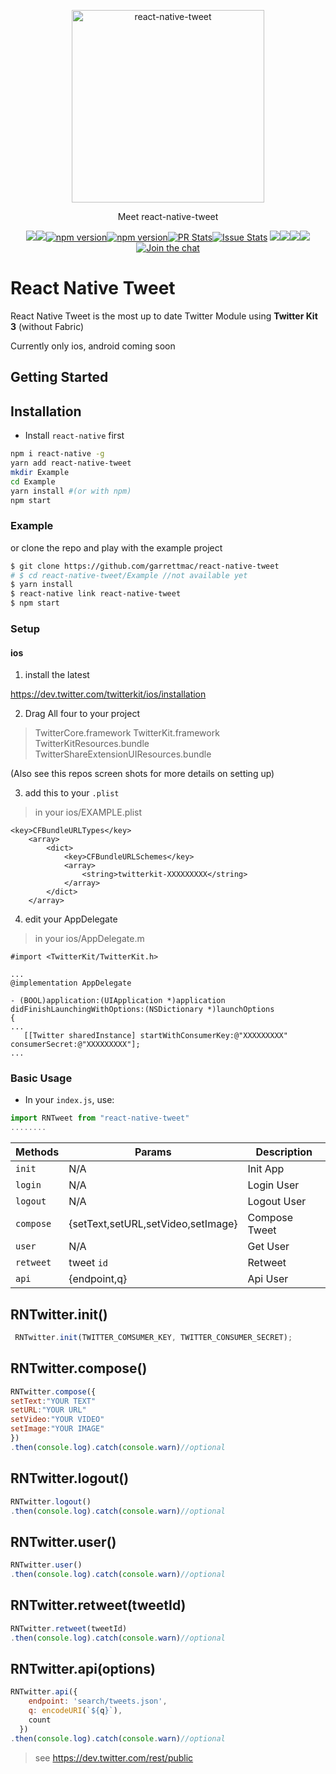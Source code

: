 <p align="center"><img alt="react-native-tweet" src="snapshots/react-native-tweet/react-native-tweet.jpg" width="308"></p><p align="center">Meet react-native-tweet</p><p align="center"><a href="http://standardjs.com/"><img  src="https://img.shields.io/badge/code style-standard-brightgreen.svg?style=flat-square"></a><a href="http://standardjs.com/"><img  src="https://img.shields.io/github/downloads/atom/atom/latest/total.svg"></a><a href="https://npmjs.org/package/react-native-tweet"><img alt="npm version" src="http://img.shields.io/npm/v/react-native-tweet.svg?style=flat-square"></a><a href="https://npmjs.org/package/react-native-tweet"><img alt="npm version" src="http://img.shields.io/npm/dm/react-native-tweet.svg?style=flat-square"></a><a href="https://github.com/garrettmac/react-native-tweet/pulls?q=is:pr is:closed"><img alt="PR Stats" src="https://img.shields.io/issuestats/i/github/garrettmac/react-native-tweet.svg?style=flat-square"></a><a href="https://github.com/garrettmac/react-native-tweet/issues?q=is:issue is:closed"><img alt="Issue Stats" src="https://img.shields.io/issuestats/p/github/garrettmac/react-native-tweet.svg" style="flat-square"></a>   <a><img  src="https://img.shields.io/github/forks/garrettmac/react-native-tweet.svg"/></a><a><img  src="https://img.shields.io/github/stars/garrettmac/react-native-tweet.svg"/></a><a><img  src="https://img.shields.io/badge/license-MIT-blue.svg"/><a><img  src="https://img.shields.io/twitter/url/https/github.com/garrettmac/react-native-tweet.svg?style=social"></a><a href="https://gitter.im/garrettmac/react-native-tweet?utm_source=badge&utm_medium=badge&utm_campaign=pr-badge&utm_content=badge"><img alt="Join the chat" src="https://badges.gitter.im/garrettmac/react-native-tweet.svg"></a></p>

# React Native Tweet


React Native Tweet is the most up to date Twitter Module using **Twitter Kit 3** (without Fabric)

Currently only ios, android coming soon

## Getting Started

## Installation

- Install `react-native` first

```bash
npm i react-native -g
yarn add react-native-tweet
mkdir Example
cd Example
yarn install #(or with npm)
npm start
```


### Example

or clone the repo and play with the example project

```bash
$ git clone https://github.com/garrettmac/react-native-tweet
# $ cd react-native-tweet/Example //not available yet
$ yarn install
$ react-native link react-native-tweet
$ npm start
```
### Setup

#### ios

1. install the latest

https://dev.twitter.com/twitterkit/ios/installation


2. Drag All four to your project
> TwitterCore.framework
> TwitterKit.framework
> TwitterKitResources.bundle
> TwitterShareExtensionUIResources.bundle

(Also see this repos screen shots for more details on setting up)

3. add this to your `.plist`

> in your ios/EXAMPLE.plist

```
<key>CFBundleURLTypes</key>
	<array>
		<dict>
			<key>CFBundleURLSchemes</key>
			<array>
				<string>twitterkit-XXXXXXXXX</string>
			</array>
		</dict>
	</array>
```

4. edit your AppDelegate

> in your ios/AppDelegate.m


```
#import <TwitterKit/TwitterKit.h>

...
@implementation AppDelegate

- (BOOL)application:(UIApplication *)application didFinishLaunchingWithOptions:(NSDictionary *)launchOptions
{
...
   [[Twitter sharedInstance] startWithConsumerKey:@"XXXXXXXXX" consumerSecret:@"XXXXXXXXX"];
...
```

### Basic Usage

- In your `index.js`, use:

```jsx
import RNTweet from "react-native-tweet"
........
```








| Methods  | Params   | Description |
|------------------|------------------|------------------|
| `init` | N/A | Init App |
| `login` | N/A | Login User |
| `logout` | N/A | Logout User |
| `compose` | {setText,setURL,setVideo,setImage} | Compose Tweet  |
| `user` | N/A | Get User  |
| `retweet` | tweet `id` | Retweet  |
| `api` | {endpoint,q}| Api User |









## RNTwitter.init()
```jsx
 RNTwitter.init(TWITTER_COMSUMER_KEY, TWITTER_CONSUMER_SECRET);


```
## RNTwitter.compose()
```jsx
RNTwitter.compose({
setText:"YOUR TEXT"
setURL:"YOUR URL"
setVideo:"YOUR VIDEO"
setImage:"YOUR IMAGE"
})
.then(console.log).catch(console.warn)//optional

```
## RNTwitter.logout()
```jsx
RNTwitter.logout()
.then(console.log).catch(console.warn)//optional

```
## RNTwitter.user()
```jsx
RNTwitter.user()
.then(console.log).catch(console.warn)//optional

```
## RNTwitter.retweet(tweetId)
```jsx
RNTwitter.retweet(tweetId)
.then(console.log).catch(console.warn)//optional
```



## RNTwitter.api(options)


```jsx
RNTwitter.api({
    endpoint: 'search/tweets.json',
    q: encodeURI(`${q}`),
    count
  })
.then(console.log).catch(console.warn)//optional
  ```

  > see https://dev.twitter.com/rest/public
